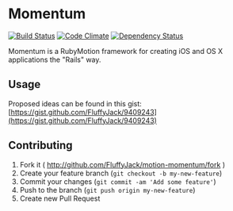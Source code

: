 # Momentum

[![Build Status](https://travis-ci.org/FluffyJack/motion-momentum.png)](https://travis-ci.org/FluffyJack/motion-momentum) [![Code Climate](https://codeclimate.com/github/FluffyJack/motion-momentum.png)](https://codeclimate.com/github/FluffyJack/motion-momentum) [![Dependency Status](https://gemnasium.com/FluffyJack/motion-momentum.png)](https://gemnasium.com/FluffyJack/motion-momentum)

Momentum is a RubyMotion framework for creating iOS and OS X applications the "Rails" way.

## Usage

Proposed ideas can be found in this gist: [https://gist.github.com/FluffyJack/9409243](https://gist.github.com/FluffyJack/9409243)

## Contributing

1. Fork it ( http://github.com/FluffyJack/motion-momentum/fork )
2. Create your feature branch (`git checkout -b my-new-feature`)
3. Commit your changes (`git commit -am 'Add some feature'`)
4. Push to the branch (`git push origin my-new-feature`)
5. Create new Pull Request
